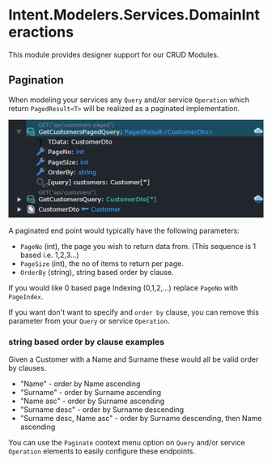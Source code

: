 ﻿# Intent.Modelers.Services.DomainInteractions

This module provides designer support for our CRUD Modules.

## Pagination

When modeling your services any `Query` and/or service `Operation` which return `PagedResult<T>` will be realized as a paginated implementation.

![Sample Query](images/sample-query.png)

A paginated end point would typically have the following parameters:

- `PageNo` (int), the page you wish to return data from. (This sequence is 1 based i.e. 1,2,3...)
- `PageSize` (int), the no of items to return per page.
- `OrderBy` (string), string based order by clause.

If you would like 0 based page Indexing (0,1,2,...) replace `PageNo` with `PageIndex`.

If you want don't want to specify and `order by` clause, you can remove this parameter from your `Query` or service `Operation`.

### string based order by clause examples

Given a Customer with a Name and Surname these would all be valid order by clauses.

- "Name" - order by Name ascending
- "Surname" - order by Surname ascending
- "Name asc" - order by Surname ascending
- "Surname desc" - order by Surname descending
- "Surname desc, Name asc" - order by Surname descending, then Name ascending

You can use the `Paginate` context menu option on `Query` and/or service `Operation` elements to easily configure these endpoints.
